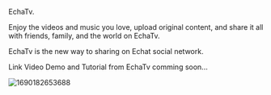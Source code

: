 EchaTv.

Enjoy the videos and music you love, upload original content, and share it all with friends, family, and the world on EchaTv.

EchaTv is the new way to sharing on Echat social network.

Link Video Demo and Tutorial from EchaTv comming soon...

![1690182653688](/?blog=24_jul_2023_09_09/1690182653688)
